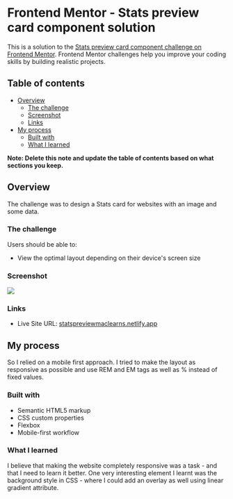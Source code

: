 # Frontend Mentor - Stats preview card component solution

This is a solution to the [Stats preview card component challenge on Frontend Mentor](https://www.frontendmentor.io/challenges/stats-preview-card-component-8JqbgoU62). Frontend Mentor challenges help you improve your coding skills by building realistic projects. 

## Table of contents

- [Overview](#overview)
  - [The challenge](#the-challenge)
  - [Screenshot](#screenshot)
  - [Links](#links)
- [My process](#my-process)
  - [Built with](#built-with)
  - [What I learned](#what-i-learned)


**Note: Delete this note and update the table of contents based on what sections you keep.**

## Overview
The challenge was to design a Stats card for websites with an image and some data.


### The challenge

Users should be able to:

- View the optimal layout depending on their device's screen size

### Screenshot

![](./screenshot.jpg)

### Links

- Live Site URL: [statspreviewmaclearns.netlify.app](https://your-live-site-url.com)

## My process
So I relied on a mobile first approach.
I tried to make the layout as responsive as possible and use REM and EM tags as well as % instead of fixed values.


### Built with

- Semantic HTML5 markup
- CSS custom properties
- Flexbox
- Mobile-first workflow

### What I learned

I believe that making the website completely responsive was a task - and that I need to learn it better.
One very interesting element I learnt was the background style in CSS - where I could add an overlay as well using linear gradient attribute.

